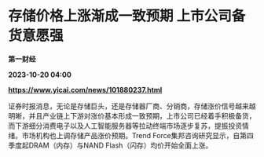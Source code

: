 # 存储价格上涨渐成一致预期 上市公司备货意愿强
**第一财经**

**2023-10-20 04:00**

**https://www.yicai.com/news/101880237.html**

证券时报消息，无论是存储巨头，还是存储器厂商、分销商，存储涨价信号越来越明晰，并且产业链上下游对涨价基本形成一致预期，上市公司已经着手积极备货，而下游细分消费电子以及人工智能服务器等拉动终端市场逐步复苏，提振投资情绪。市场机构也上调存储产品涨价预期。Trend Force集邦咨询研究显示，自第四季度起DRAM（内存）与NAND Flash（闪存）均价开始全面上涨。